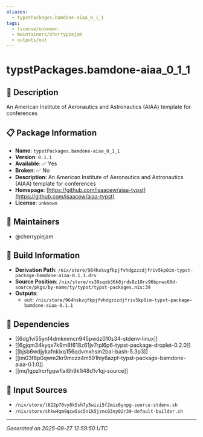 ```yaml
---
aliases:
  - typstPackages.bamdone-aiaa_0_1_1
tags:
  - license/unknown
  - maintainers/cherrypiejam
  - outputs/out
---
```


# typstPackages.bamdone-aiaa_0_1_1

## 📝 Description

An American Institute of Aeronautics and Astronautics (AIAA) template for conferences

## 📋 Package Information

- **Name**: `typstPackages.bamdone-aiaa_0_1_1`
- **Version**: `0.1.1`
- **Available**: ✅ Yes
- **Broken**: ✅ No
- **Description**: An American Institute of Aeronautics and Astronautics (AIAA) template for conferences
- **Homepage**: [https://github.com/isaacew/aiaa-typst](https://github.com/isaacew/aiaa-typst)
- **License**: `unknown`
## 👥 Maintainers

- @cherrypiejam


## 🔧 Build Information

- **Derivation Path**: `/nix/store/964hskvgfkpjfvhdgzzzdjfriv5kp0im-typst-package-bamdone-aiaa-0.1.1.drv`
- **Source Position**: `/nix/store/ns30sqxb36k8jrds8z18rv96bpnwc60d-source/pkgs/by-name/ty/typst/typst-packages.nix:39`
- **Outputs**:
  - `out`:  `/nix/store/964hskvgfkpjfvhdgzzzdjfriv5kp0im-typst-package-bamdone-aiaa-0.1.1`

## 🔗 Dependencies

- [[6dg1vi55ynf4dmkmmcn945pwdz010s34-stdenv-linux]]
- [[6gjqm34kyqx7k9m8f618z61jv7rpl6p6-typst-package-droplet-0.2.0]]
- [[bjsb6wdjykafnkixq156qdvmxhsm2bai-bash-5.3p3]]
- [[im03f8p0qwm2kr9mczz4m591hiy6azpf-typst-package-bamdone-aiaa-0.1.0]]
- [[mq1gpzlrcrfgqwflal8h9k1i48d1v1qj-source]]

## 📁 Input Sources

- `/nix/store/l622p70vy8k5sh7y5wizi5f2mic6ynpg-source-stdenv.sh`
- `/nix/store/shkw4qm9qcw5sc5n1k5jznc83ny02r39-default-builder.sh`

---
*Generated on 2025-09-27 12:59:50 UTC*
